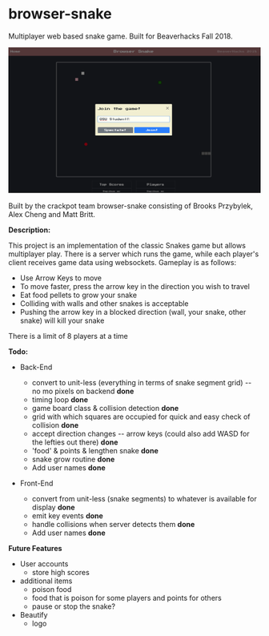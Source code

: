 # browser-snake
Multiplayer web based snake game.  Built for Beaverhacks Fall 2018. 

![Gamplay Screenshot](Screenshot.png)

Built by the crackpot team browser-snake consisting of Brooks Przybylek, Alex Cheng and Matt Britt.

**Description:**

This project is an implementation of the classic Snakes game but allows multiplayer play.  There is a server which runs the game, while each player's client receives game data using websockets.  Gameplay is as follows:
- Use Arrow Keys to move
- To move faster, press the arrow key in the direction you wish to travel
- Eat food pellets to grow your snake
- Colliding with walls and other snakes is acceptable
- Pushing the arrow key in a blocked direction (wall, your snake, other snake) will kill your snake

There is a limit of 8 players at a time


**Todo:**

- Back-End
   - convert to unit-less (everything in terms of snake segment grid) -- no mo pixels on backend **done**
   - timing loop **done**
   - game board class & collision detection **done**
   - grid with which squares are occupied for quick and easy check of collision **done**
   - accept direction changes -- arrow keys (could also add WASD for the lefties out there) **done**
   - 'food' & points & lengthen snake **done**
   - snake grow routine **done**
   - Add user names **done**

- Front-End
   - convert from unit-less (snake segments) to whatever is available for display **done**
   - emit key events **done**
   - handle collisions when server detects them **done**
   - Add user names **done**

 **Future Features**
 
- User accounts
   - store high scores
- additional items
   - poison food
   - food that is poison for some players and points for others
   - pause or stop the snake?
- Beautify
   - logo
